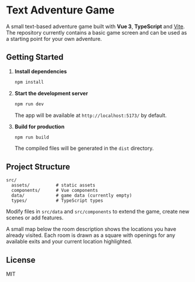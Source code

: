 # Text Adventure Game

A small text-based adventure game built with **Vue 3**, **TypeScript** and [Vite](https://vitejs.dev/). The repository currently contains a basic game screen and can be used as a starting point for your own adventure.

## Getting Started

1. **Install dependencies**

   ```bash
   npm install
   ```

2. **Start the development server**

   ```bash
   npm run dev
   ```

   The app will be available at `http://localhost:5173/` by default.

3. **Build for production**

   ```bash
   npm run build
   ```

   The compiled files will be generated in the `dist` directory.

## Project Structure

```
src/
  assets/          # static assets
  components/      # Vue components
  data/            # game data (currently empty)
  types/           # TypeScript types
```

Modify files in `src/data` and `src/components` to extend the game, create new scenes or add features.

A small map below the room description shows the locations you have already visited. Each room is drawn as a square with openings for any available exits and your current location highlighted.

## License

MIT
